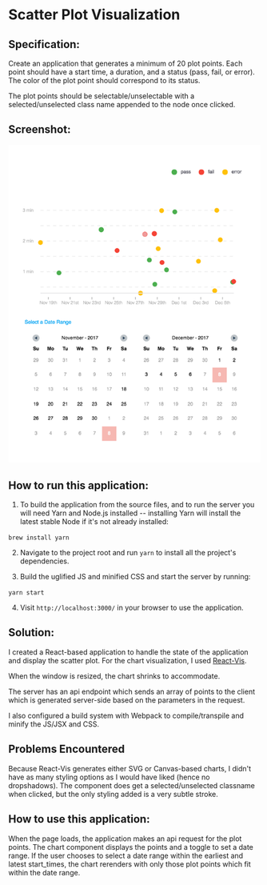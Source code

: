 # Scatter Plot Visualization

## Specification:
Create an application that generates a minimum of 20 plot points. Each point should have a start time, a duration, and a status (pass, fail, or error). The color of the plot point should correspond to its status.

The plot points should be selectable/unselectable with a selected/unselected class name appended to the node once clicked.

## Screenshot:
![ScreenShot](/screenshot.png)

## How to run this application:

1. To build the application from the source files, and to run the server you will need Yarn and Node.js installed -- installing Yarn will install the latest stable Node if it's not already installed:

`brew install yarn`

2. Navigate to the project root and run `yarn` to install all the project's dependencies.

3. Build the uglified JS and minified CSS and start the server by running:

`yarn start`

4. Visit `http://localhost:3000/` in your browser to use the application.

## Solution:
I created a React-based application to handle the state of the application and display the scatter plot. For the chart visualization, I used [React-Vis](https://uber.github.io/react-vis/).

When the window is resized, the chart shrinks to accommodate.

The server has an api endpoint which sends an array of points to the client which is generated server-side based on the parameters in the request.

I also configured a build system with Webpack to compile/transpile and minify the JS/JSX and CSS.

## Problems Encountered

Because React-Vis generates either SVG or Canvas-based charts, I didn't have as many styling options as I would have liked (hence no dropshadows). The component does get a selected/unselected classname when clicked, but the only styling added is a very subtle stroke.

## How to use this application:
When the page loads, the application makes an api request for the plot points. The chart component displays the points and a toggle to set a date range. If the user chooses to select a date range within the earliest and latest start_times, the chart rerenders with only those plot points which fit within the date range.
